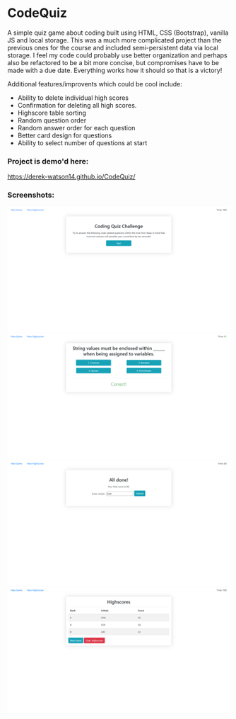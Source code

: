 # CodeQuiz

A simple quiz game about coding built using HTML, CSS (Bootstrap), vanilla JS and local storage.
This was a much more complicated project than the previous ones for the course and included semi-persistent
data via local storage. I feel my code could probably use better organization and perhaps also be refactored
to be a bit more concise, but compromises have to be made with a due date. Everything works how it should so that
is a victory!

Additional features/improvents which could be cool include:

- Ability to delete individual high scores
- Confirmation for deleting all high scores.
- Highscore table sorting
- Random question order
- Random answer order for each question
- Better card design for questions
- Ability to select number of questions at start

### Project is demo'd here:

https://derek-watson14.github.io/CodeQuiz/

### Screenshots:

![screenshot of site before button click](screenshots/start.png)
![screenshot of site before button click](screenshots/game.png)
![screenshot of site before button click](screenshots/end.png)
![screenshot of site before button click](screenshots/highscores.png)
